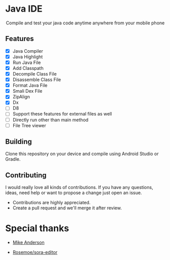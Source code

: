 # Java IDE

<div align='center'>

  Compile and test your java code anytime anywhere from your mobile phone

</div>

## Features

  - [x] Java Compiler
  - [x] Java Highlight
  - [x] Run Java File
  - [x] Add Classpath
  - [x] Decompile Class File
  - [x] Disassemble Class File
  - [x] Format Java File
  - [x] Smali Dex File
  - [x] ZipAlign
  - [x] Dx
  - [ ] D8
  - [ ] Support these features for external files as well
  - [ ] Directly run other than main method
  - [ ] File Tree viewer

## Building

Clone this repository on your device and compile using Android Studio or Gradle.

## Contributing

I would really love all kinds of contributions. If you have any questions, ideas, need help or want to propose a change just open an issue.

  - Contributions are highly appreciated.
  - Create a pull request and we'll merge it after review.
 
# Special thanks

  - [Mike Anderson](https://github.com/MikeAndrson)

  - [Rosemoe/sora-editor](https://github.com/Rosemoe/sora-editor)